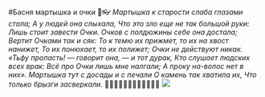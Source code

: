 #Басня мартышка и очки 🍌👓
*Мартышка к старости слаба глазами стала;
А у людей она слыхала,
Что это зло еще не так большой руки:
Лишь стоит завести Очки.
Очков с полдюжины себе она достала;
Вертит Очками так и сяк:
То к темю их прижмет, то их на хвост нанижет,
То их понюхает, то их полижет;
Очки не действуют никак.
«Тьфу пропасть! — говорит она, — и тот дурак,
Кто слушает людских всех врак:
Всё про Очки лишь мне налгали;
А проку на-волос нет в них».
Мартышка тут с досады и с печали
О камень так хватила их,
Что только брызги засверкали.*
🥰🥰🥰🥰🥰🥰🥰🥰🥰🥰🥰🥰
![](https://i.pinimg.com/736x/f9/93/b6/f993b6767c176b53f8f5e2434b024855.jpg)

